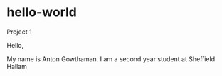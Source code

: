 # hello-world
Project 1

Hello,

My name is Anton Gowthaman. I am a second year student at Sheffield Hallam
